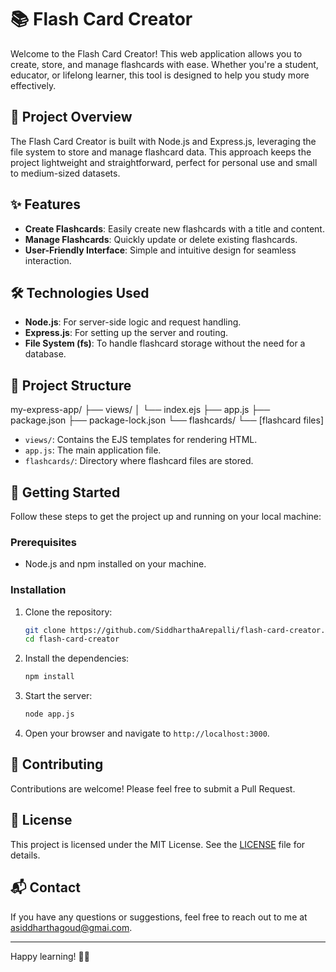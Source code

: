 # 📚 Flash Card Creator

Welcome to the Flash Card Creator! This web application allows you to create, store, and manage flashcards with ease. Whether you're a student, educator, or lifelong learner, this tool is designed to help you study more effectively.

## 🚀 Project Overview

The Flash Card Creator is built with Node.js and Express.js, leveraging the file system to store and manage flashcard data. This approach keeps the project lightweight and straightforward, perfect for personal use and small to medium-sized datasets.

## ✨ Features

- **Create Flashcards**: Easily create new flashcards with a title and content.
- **Manage Flashcards**: Quickly update or delete existing flashcards.
- **User-Friendly Interface**: Simple and intuitive design for seamless interaction.

## 🛠️ Technologies Used

- **Node.js**: For server-side logic and request handling.
- **Express.js**: For setting up the server and routing.
- **File System (fs)**: To handle flashcard storage without the need for a database.

## 📂 Project Structure

my-express-app/
├── views/
│ └── index.ejs
├── app.js
├── package.json
├── package-lock.json
└── flashcards/
└── [flashcard files]

- `views/`: Contains the EJS templates for rendering HTML.
- `app.js`: The main application file.
- `flashcards/`: Directory where flashcard files are stored.

## 🚀 Getting Started

Follow these steps to get the project up and running on your local machine:

### Prerequisites

- Node.js and npm installed on your machine.

### Installation

1. Clone the repository:
    ```sh
    git clone https://github.com/SiddharthaArepalli/flash-card-creator.git
    cd flash-card-creator
    ```
    

2. Install the dependencies:
    ```sh
    npm install
    ```

3. Start the server:
    ```sh
    node app.js
    ```

4. Open your browser and navigate to `http://localhost:3000`.

## 🤝 Contributing

Contributions are welcome! Please feel free to submit a Pull Request.

## 📝 License

This project is licensed under the MIT License. See the [LICENSE](LICENSE) file for details.

## 📬 Contact

If you have any questions or suggestions, feel free to reach out to me at [asiddharthagoud@gmai.com](mailto:asiddhathagoud@gmail.com).

---

Happy learning! 📖✨
